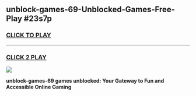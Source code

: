 
## unblock-games-69-Unblocked-Games-Free-Play #23s7p
<h3>
<a href="https://us.freeplayer.one?title=unblock-games-69&ref=9M">CLICK TO PLAY</a></h3>
<hr>

<h3>
<a href="https://us.freeplayer.one?title=unblock-games-69&ref=9M">CLICK 2 PLAY</a>
  
</h3>

<a href="https://us.freeplayer.one?title=unblock-games-69&ref=9M"><img src="https://clearcache.store/games.png"></a>


**unblock-games-69 games unblocked: Your Gateway to Fun and Accessible Online Gaming**
